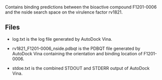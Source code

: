 Contains binding predictions between the bioactive compound F1201-0006 and the nside search space on the virulence factor rv1821.

## Files

- log.txt is the log file generated by AutoDock Vina.

- rv1821_F1201-0006_nside.pdbqt is the PDBQT file generated by AutoDock Vina containing the orientation and binding location of F1201-0006.

- stdoe.txt is the combined STDOUT and STDERR output of AutoDock Vina.

